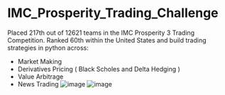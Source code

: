 # IMC_Prosperity_Trading_Challenge
Placed 217th out of 12621 teams in the IMC Prosperity 3 Trading Competition.
Ranked 60th within the United States and build trading strategies in python across:
- Market Making
- Derivatives Pricing ( Black Scholes and Delta Hedging )
- Value Arbitrage
- News Trading
![image](https://github.com/user-attachments/assets/711000d9-fa50-4c3f-9de9-c84adb927cb3)
![image](https://github.com/user-attachments/assets/ea741930-ee00-4d3e-837e-83df623e0e39)

